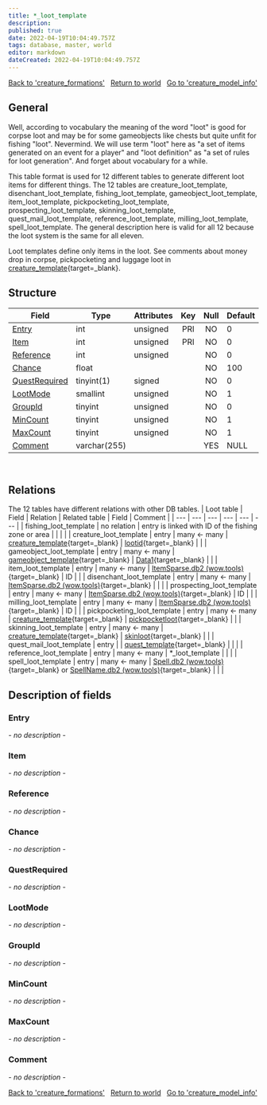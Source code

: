```yaml
---
title: *_loot_template
description: 
published: true
date: 2022-04-19T10:04:49.757Z
tags: database, master, world
editor: markdown
dateCreated: 2022-04-19T10:04:49.757Z
---
```


<a href="https://trinitycore.info/en/database/master/world/creature_formations" class="mt-5 v-btn v-btn--depressed v-btn--flat v-btn--outlined theme--light v-size--default darkblue--text text--lighten-3"><span class="v-btn__content"><i aria-hidden="true" class="v-icon notranslate v-icon--left mdi mdi-arrow-left theme--light"></i><span>Back to 'creature_formations'</span></span></a>&nbsp;&nbsp;&nbsp;<a href="https://trinitycore.info/en/database/master/world/home" class="mt-5 v-btn v-btn--depressed v-btn--flat v-btn--outlined theme--light v-size--default darkblue--text text--lighten-3"><span class="v-btn__content"><i aria-hidden="true" class="v-icon notranslate v-icon--left mdi mdi-home-outline theme--light"></i><span>Return to world</span></span></a>&nbsp;&nbsp;&nbsp;<a href="https://trinitycore.info/en/database/master/world/creature_model_info" class="mt-5 v-btn v-btn--depressed v-btn--flat v-btn--outlined theme--light v-size--default darkblue--text text--lighten-3"><span class="v-btn__content"><span>Go to 'creature_model_info'</span><i aria-hidden="true" class="v-icon notranslate v-icon--right mdi mdi-arrow-right theme--light"></i></span></a>

## General
Well, according to vocabulary the meaning of the word "loot" is good for corpse loot and may be for some gameobjects like chests but quite unfit for fishing "loot". Nevermind. We will use term "loot" here as "a set of items generated on an event for a player" and "loot definition" as "a set of rules for loot generation". And forget about vocabulary for a while.

This table format is used for 12 different tables to generate different loot items for different things. The 12 tables are creature_loot_template, disenchant_loot_template, fishing_loot_template, gameobject_loot_template, item_loot_template, pickpocketing_loot_template, prospecting_loot_template, skinning_loot_template, quest_mail_loot_template, reference_loot_template, milling_loot_template, spell_loot_template. The general description here is valid for all 12 because the loot system is the same for all eleven.

Loot templates define only items in the loot. See comments about money drop in corpse, pickpocketing and luggage loot in [creature_template](/de/database/master/world/creature_template){target=_blank}.
&nbsp;
## Structure

| Field | Type | Attributes | Key | Null | Default | Extra | Comment |
| --- | --- | --- | :---: | :---: | --- | --- | --- |
| [Entry](#entry) | int | unsigned | PRI | NO | 0 |  |  |
| [Item](#item) | int | unsigned | PRI | NO | 0 |  |  |
| [Reference](#reference) | int | unsigned |  | NO | 0 |  |  |
| [Chance](#chance) | float |  |  | NO | 100 |  |  |
| [QuestRequired](#questrequired) | tinyint(1) | signed |  | NO | 0 |  |  |
| [LootMode](#lootmode) | smallint | unsigned |  | NO | 1 |  |  |
| [GroupId](#groupid) | tinyint | unsigned |  | NO | 0 |  |  |
| [MinCount](#mincount) | tinyint | unsigned |  | NO | 1 |  |  |
| [MaxCount](#maxcount) | tinyint | unsigned |  | NO | 1 |  |  |
| [Comment](#comment) | varchar(255) |  |  | YES | NULL |  |  |
&nbsp;
## Relations
The 12 tables have different relations with other DB tables.
| Loot table | Field | Relation | Related table | Field | Comment |
| --- | --- | --- | --- | --- | --- |
| fishing_loot_template | no relation | entry is linked with ID of the fishing zone or area |  |  |  |
| creature_loot_template | entry | 	many <- many | [creature_template](/de/database/master/world/creature_template){target=_blank} | [lootid](https://trinitycore.info/de/database/master/world/creature_template#lootid){target=_blank} |  |
| gameobject_loot_template | entry | many <- many | [gameobject_template](/de/database/master/world/gameobject_template){target=_blank} | [Data1](/de/database/master/world/gameobject_template#data1){target=_blank} |  |
| item_loot_template | entry | many <- many | [ItemSparse.db2 (wow.tools)](https://wow.tools/dbc/?dbc=itemsparse){target=_blank} | ID |  |
| disenchant_loot_template | entry | many <- many | [ItemSparse.db2 (wow.tools)](https://wow.tools/dbc/?dbc=itemsparse){target=_blank} |  |  |
| prospecting_loot_template | entry | many <- many | [ItemSparse.db2 (wow.tools)](https://wow.tools/dbc/?dbc=itemsparse){target=_blank} | ID |  |
| milling_loot_template | entry | many <- many | [ItemSparse.db2 (wow.tools)](https://wow.tools/dbc/?dbc=itemsparse){target=_blank} | ID |  |
| pickpocketing_loot_template | entry | many <- many | [creature_template](/de/database/master/world/creature_template){target=_blank} | [pickpocketloot](https://trinitycore.info/de/database/master/world/creature_template#pickpocketloot){target=_blank} |  |
| skinning_loot_template | entry | many <- many | [creature_template](/de/database/master/world/creature_template){target=_blank} | [skinloot](https://trinitycore.info/de/database/master/world/creature_template#skinloot){target=_blank}  |  |
| quest_mail_loot_template | entry |  | [quest_template](/de/database/master/world/quest_template){target=_blank} |  |  |
| reference_loot_template | entry | many <- many | *_loot_template |  |  |
| spell_loot_template | entry | many <- many | [Spell.db2 (wow.tools)](https://wow.tools/dbc/?dbc=spell){target=_blank} or [SpellName.db2 (wow.tools)](https://wow.tools/dbc/?dbc=spellname){target=_blank} |  |  |
&nbsp;
## Description of fields

### Entry
*- no description -*
&nbsp;

### Item
*- no description -*
&nbsp;

### Reference
*- no description -*
&nbsp;

### Chance
*- no description -*
&nbsp;

### QuestRequired
*- no description -*
&nbsp;

### LootMode
*- no description -*
&nbsp;

### GroupId
*- no description -*
&nbsp;

### MinCount
*- no description -*
&nbsp;

### MaxCount
*- no description -*
&nbsp;

### Comment
*- no description -*
&nbsp;

<a href="https://trinitycore.info/en/database/master/world/creature_formations" class="mt-5 v-btn v-btn--depressed v-btn--flat v-btn--outlined theme--light v-size--default darkblue--text text--lighten-3"><span class="v-btn__content"><i aria-hidden="true" class="v-icon notranslate v-icon--left mdi mdi-arrow-left theme--light"></i><span>Back to 'creature_formations'</span></span></a>&nbsp;&nbsp;&nbsp;<a href="https://trinitycore.info/en/database/master/world/home" class="mt-5 v-btn v-btn--depressed v-btn--flat v-btn--outlined theme--light v-size--default darkblue--text text--lighten-3"><span class="v-btn__content"><i aria-hidden="true" class="v-icon notranslate v-icon--left mdi mdi-home-outline theme--light"></i><span>Return to world</span></span></a>&nbsp;&nbsp;&nbsp;<a href="https://trinitycore.info/en/database/master/world/creature_model_info" class="mt-5 v-btn v-btn--depressed v-btn--flat v-btn--outlined theme--light v-size--default darkblue--text text--lighten-3"><span class="v-btn__content"><span>Go to 'creature_model_info'</span><i aria-hidden="true" class="v-icon notranslate v-icon--right mdi mdi-arrow-right theme--light"></i></span></a>
